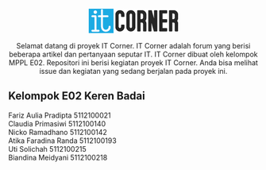 <p align="center">
  <img src="https://raw.githubusercontent.com/farizzed/MPPLE02-ITCorner/master/itcorner.co.id/itcorner-hitam.png"/>
</p>

<p align="center">
Selamat datang di proyek IT Corner. IT Corner adalah forum yang berisi beberapa artikel dan pertanyaan seputar IT. IT Corner dibuat oleh kelompok MPPL E02. Repositori ini berisi kegiatan proyek IT Corner. Anda bisa melihat issue dan kegiatan yang sedang berjalan pada proyek ini.
</p>

Kelompok E02 Keren Badai
-------------------------
Fariz Aulia Pradipta  5112100021
<br/>
Claudia Primasiwi			5112100140
<br/>
Nicko Ramadhano				5112100142
<br/>
Atika Faradina Randa	5112100193
<br/>
Uti Solichah					5112100215
<br/>
Biandina Meidyani			5112100218
